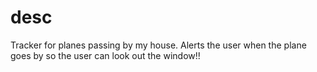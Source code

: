 # desc

Tracker for planes passing by my house. Alerts the user when the plane goes by so the user can look out the window!!